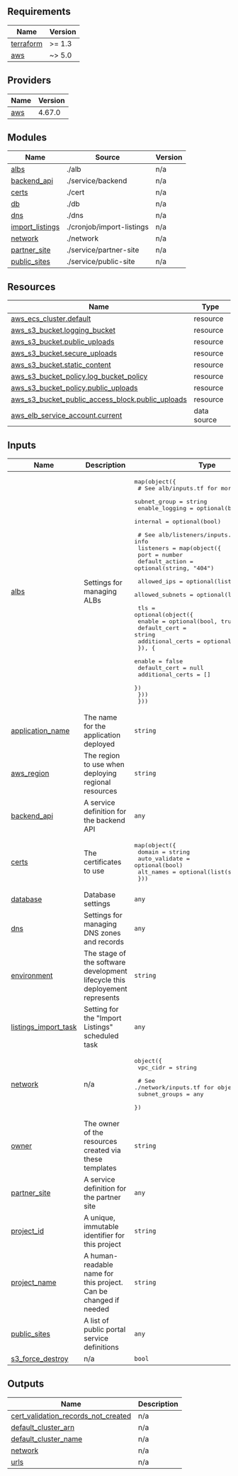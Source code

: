 
<!-- BEGIN_TF_DOCS -->
## Requirements

| Name | Version |
|------|---------|
| <a name="requirement_terraform"></a> [terraform](#requirement\_terraform) | >= 1.3 |
| <a name="requirement_aws"></a> [aws](#requirement\_aws) | ~> 5.0 |

## Providers

| Name | Version |
|------|---------|
| <a name="provider_aws"></a> [aws](#provider\_aws) | 4.67.0 |

## Modules

| Name | Source | Version |
|------|--------|---------|
| <a name="module_albs"></a> [albs](#module\_albs) | ./alb | n/a |
| <a name="module_backend_api"></a> [backend\_api](#module\_backend\_api) | ./service/backend | n/a |
| <a name="module_certs"></a> [certs](#module\_certs) | ./cert | n/a |
| <a name="module_db"></a> [db](#module\_db) | ./db | n/a |
| <a name="module_dns"></a> [dns](#module\_dns) | ./dns | n/a |
| <a name="module_import_listings"></a> [import\_listings](#module\_import\_listings) | ./cronjob/import-listings | n/a |
| <a name="module_network"></a> [network](#module\_network) | ./network | n/a |
| <a name="module_partner_site"></a> [partner\_site](#module\_partner\_site) | ./service/partner-site | n/a |
| <a name="module_public_sites"></a> [public\_sites](#module\_public\_sites) | ./service/public-site | n/a |

## Resources

| Name | Type |
|------|------|
| [aws_ecs_cluster.default](https://registry.terraform.io/providers/hashicorp/aws/latest/docs/resources/ecs_cluster) | resource |
| [aws_s3_bucket.logging_bucket](https://registry.terraform.io/providers/hashicorp/aws/latest/docs/resources/s3_bucket) | resource |
| [aws_s3_bucket.public_uploads](https://registry.terraform.io/providers/hashicorp/aws/latest/docs/resources/s3_bucket) | resource |
| [aws_s3_bucket.secure_uploads](https://registry.terraform.io/providers/hashicorp/aws/latest/docs/resources/s3_bucket) | resource |
| [aws_s3_bucket.static_content](https://registry.terraform.io/providers/hashicorp/aws/latest/docs/resources/s3_bucket) | resource |
| [aws_s3_bucket_policy.log_bucket_policy](https://registry.terraform.io/providers/hashicorp/aws/latest/docs/resources/s3_bucket_policy) | resource |
| [aws_s3_bucket_policy.public_uploads](https://registry.terraform.io/providers/hashicorp/aws/latest/docs/resources/s3_bucket_policy) | resource |
| [aws_s3_bucket_public_access_block.public_uploads](https://registry.terraform.io/providers/hashicorp/aws/latest/docs/resources/s3_bucket_public_access_block) | resource |
| [aws_elb_service_account.current](https://registry.terraform.io/providers/hashicorp/aws/latest/docs/data-sources/elb_service_account) | data source |

## Inputs

| Name | Description | Type | Default | Required |
|------|-------------|------|---------|:--------:|
| <a name="input_albs"></a> [albs](#input\_albs) | Settings for managing ALBs | <pre>map(object({<br>    # See alb/inputs.tf for more info<br>    subnet_group   = string<br>    enable_logging = optional(bool, true)<br>    internal       = optional(bool)<br><br>    # See alb/listeners/inputs.tf for more info<br>    listeners = map(object({<br>      port           = number<br>      default_action = optional(string, "404")<br><br>      allowed_ips     = optional(list(string))<br>      allowed_subnets = optional(list(string))<br><br>      tls = optional(object({<br>        enable           = optional(bool, true)<br>        default_cert     = string<br>        additional_certs = optional(list(string))<br>        }), {<br>        enable           = false<br>        default_cert     = null<br>        additional_certs = []<br>      })<br>    }))<br>  }))</pre> | n/a | yes |
| <a name="input_application_name"></a> [application\_name](#input\_application\_name) | The name for the application deployed | `string` | n/a | yes |
| <a name="input_aws_region"></a> [aws\_region](#input\_aws\_region) | The region to use when deploying regional resources | `string` | n/a | yes |
| <a name="input_backend_api"></a> [backend\_api](#input\_backend\_api) | A service definition for the backend API | `any` | n/a | yes |
| <a name="input_certs"></a> [certs](#input\_certs) | The certificates to use | <pre>map(object({<br>    domain        = string<br>    auto_validate = optional(bool)<br>    alt_names     = optional(list(string))<br>  }))</pre> | n/a | yes |
| <a name="input_database"></a> [database](#input\_database) | Database settings | `any` | n/a | yes |
| <a name="input_dns"></a> [dns](#input\_dns) | Settings for managing DNS zones and records | `any` | n/a | yes |
| <a name="input_environment"></a> [environment](#input\_environment) | The stage of the software development lifecycle this deployement represents | `string` | `"dev"` | no |
| <a name="input_listings_import_task"></a> [listings\_import\_task](#input\_listings\_import\_task) | Setting for the "Import Listings" scheduled task | `any` | n/a | yes |
| <a name="input_network"></a> [network](#input\_network) | n/a | <pre>object({<br>    vpc_cidr = string<br><br>    # See ./network/inputs.tf for object structure<br>    subnet_groups = any<br>  })</pre> | n/a | yes |
| <a name="input_owner"></a> [owner](#input\_owner) | The owner of the resources created via these templates | `string` | n/a | yes |
| <a name="input_partner_site"></a> [partner\_site](#input\_partner\_site) | A service definition for the partner site | `any` | n/a | yes |
| <a name="input_project_id"></a> [project\_id](#input\_project\_id) | A unique, immutable identifier for this project | `string` | n/a | yes |
| <a name="input_project_name"></a> [project\_name](#input\_project\_name) | A human-readable name for this project. Can be changed if needed | `string` | n/a | yes |
| <a name="input_public_sites"></a> [public\_sites](#input\_public\_sites) | A list of public portal service definitions | `any` | n/a | yes |
| <a name="input_s3_force_destroy"></a> [s3\_force\_destroy](#input\_s3\_force\_destroy) | n/a | `bool` | `false` | no |

## Outputs

| Name | Description |
|------|-------------|
| <a name="output_cert_validation_records_not_created"></a> [cert\_validation\_records\_not\_created](#output\_cert\_validation\_records\_not\_created) | n/a |
| <a name="output_default_cluster_arn"></a> [default\_cluster\_arn](#output\_default\_cluster\_arn) | n/a |
| <a name="output_default_cluster_name"></a> [default\_cluster\_name](#output\_default\_cluster\_name) | n/a |
| <a name="output_network"></a> [network](#output\_network) | n/a |
| <a name="output_urls"></a> [urls](#output\_urls) | n/a |
<!-- END_TF_DOCS -->
